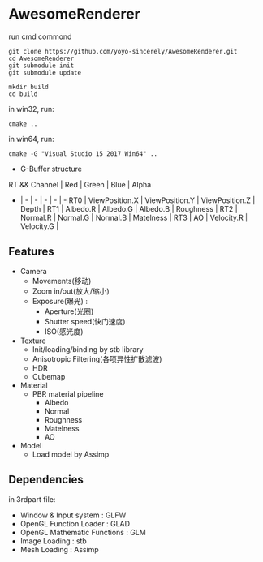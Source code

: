 # AwesomeRenderer

run cmd commond 

```
git clone https://github.com/yoyo-sincerely/AwesomeRenderer.git
cd AwesomeRenderer
git submodule init
git submodule update

mkdir build
cd build
```
in win32, run:
```
cmake ..
```

in win64, run:
```
cmake -G "Visual Studio 15 2017 Win64" ..
```

- G-Buffer structure

<!--![](https://github.com/yoyo-sincerely/MyPic/blob/master/PBR/GBuffer_data_structure.png?raw=true)-->

RT && Channel | Red | Green | Blue | Alpha
- | - | - | - | - | - 
RT0 | ViewPosition.X | ViewPosition.Y | ViewPosition.Z | Depth |
RT1 | Albedo.R | Albedo.G | Albedo.B | Roughness |
RT2 | Normal.R | Normal.G | Normal.B | Matelness | 
RT3 | AO | Velocity.R | Velocity.G | 
 


## Features

- Camera
	- Movements(移动)
	- Zoom in/out(放大/缩小)
	- Exposure(曝光) :
		- Aperture(光圈)
		- Shutter speed(快门速度)
		- ISO(感光度)
- Texture
	- Init/loading/binding by stb library
	- Anisotropic Filtering(各项异性扩散滤波)
	- HDR
	- Cubemap
- Material
	- PBR material pipeline
		- Albedo
		- Normal
		- Roughness
		- Matelness
		- AO
- Model
	- Load model by Assimp

## Dependencies

in 3rdpart file:

- Window & Input system : GLFW
- OpenGL Function Loader : GLAD
- OpenGL Mathematic Functions : GLM
- Image Loading : stb
- Mesh Loading : Assimp


